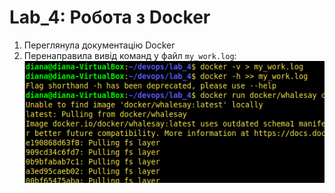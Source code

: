# Lab_4: Робота з Docker

1. Переглянула документацію Docker
2. Перенаправила вивід команд у файл `my_work.log`:
![](pic/my_work.png)